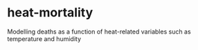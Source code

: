# heat-mortality
Modelling deaths as a function of heat-related variables such as temperature and humidity
